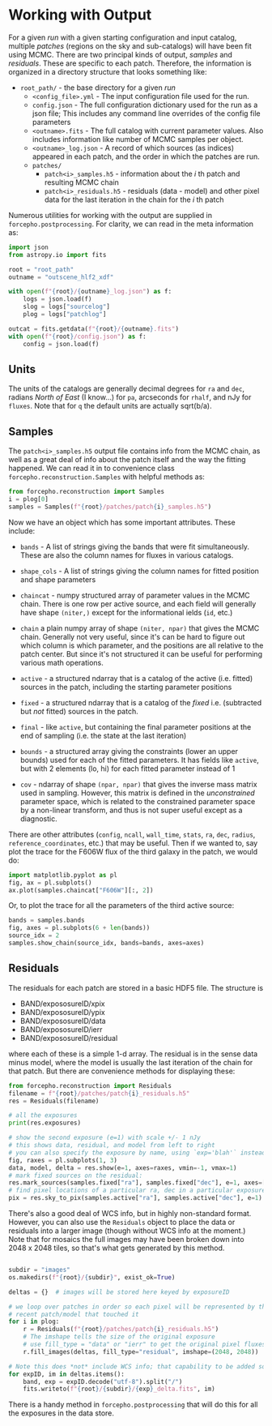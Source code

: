 Working with Output
===================

For a given _run_ with a given starting configuration and input catalog,
multiple _patches_ (regions on the sky and sub-catalogs) will have been fit
using MCMC. There are two principal kinds of output, *samples* and *residuals*.
These are specific to each patch.  Therefore, the information is organized in a
directory structure that looks something like:

* `root_path/` - the base directory for a given _run_
  * `<config_file>.yml` - The input configuration file used for the run.
  * `config.json` - The full configuration dictionary used for the run as a json
    file; This includes any command line overrides of the config file parameters
  * `<outname>.fits` - The full catalog with current parameter values.  Also
    includes information like number of MCMC samples per object.
  * `<outname>_log.json` - A record of which sources (as indices) appeared in
    each patch, and the order in which the patches are run.
  * `patches/`
     * `patch<i>_samples.h5` - information about the _i_ th patch and resulting
       MCMC chain
     * `patch<i>_residuals.h5` - residuals (data - model) and other pixel data
       for the last iteration in the chain for the _i_ th patch

Numerous utilities for working with the output are supplied in
`forcepho.postprocessing`. For clarity, we can read in the meta information as:

```python
import json
from astropy.io import fits

root = "root_path"
outname = "outscene_hlf2_xdf"

with open(f"{root}/{outname}_log.json") as f:
    logs = json.load(f)
    slog = logs["sourcelog"]
    plog = logs["patchlog"]

outcat = fits.getdata(f"{root}/{outname}.fits")
with open(f"{root}/config.json") as f:
    config = json.load(f)
```

Units
-----

The units of the catalogs are generally decimal degrees for `ra` and `dec`,
radians *North of East* (I know...) for `pa`, arcseconds for `rhalf`, and nJy
for `fluxes`.  Note that for `q` the default units are actually sqrt(b/a).

Samples
-------

The `patch<i>_samples.h5` output file contains info from the MCMC chain, as well
as a great deal of info about the patch itself and the way the fitting happened.
We can read it in to convenience class `forcepho.reconstruction.Samples` with
helpful methods as:

```python
from forcepho.reconstruction import Samples
i = plog[0]
samples = Samples(f"{root}/patches/patch{i}_samples.h5")
```

Now we have an object which has some important attributes.  These include:

* `bands` - A list of strings giving the bands that were fit simultaneously.
  These are also the column names for fluxes in various catalogs.

* `shape_cols` - A list of strings giving the column names for fitted position
  and shape parameters

* `chaincat` - numpy structured array of parameter values in the MCMC chain.
  There is one row per active source, and each field will generally have shape
  `(niter,)` except for the informational ields (`id`, etc.)

* `chain` a plain numpy array of shape `(niter, npar)` that gives the
  MCMC chain.  Generally not very useful, since it's can be hard to figure out which
  column is which parameter, and the positions are all relative to the patch
  center.  But since it's not structured it can be useful for performing various
  math operations.

* `active` - a structured ndarray that is a catalog of the active (i.e. fitted)
  sources in the patch, including the starting parameter positions

* `fixed` - a structured ndarray that is a catalog of the *fixed* i.e.
  (subtracted but _not_ fitted) sources in the patch.

* `final` - like `active`, but containing the final parameter positions at the
  end of sampling (i.e. the state at the last iteration)

* `bounds` - a structured array giving the constraints (lower an upper bounds)
  used for each of the fitted parameters.  It has fields like `active`, but with
  2 elements (lo, hi) for each fitted parameter instead of 1

* `cov` - ndarray of shape `(npar, npar)` that gives the inverse mass matrix
  used in sampling.  However, this matrix is defined in the *unconstrained*
  parameter space, which is related to the constrained parameter space by a
  non-linear transform, and thus is not super useful except as a diagnostic.

There are other attributes (`config`, `ncall`, `wall_time`, `stats`, `ra`, `dec`,
`radius`, `reference_coordinates`, etc.) that may be useful. Then if we
wanted to, say plot the trace for the F606W flux of the third galaxy in the
patch, we would do:

```python
import matplotlib.pyplot as pl
fig, ax = pl.subplots()
ax.plot(samples.chaincat["F606W"][:, 2])
```

Or, to plot the trace for all the parameters of the third active source:

```python
bands = samples.bands
fig, axes = pl.subplots(6 + len(bands))
source_idx = 2
samples.show_chain(source_idx, bands=bands, axes=axes)
```

Residuals
---------

The residuals for each patch are stored in a basic HDF5 file.  The structure is

- BAND/expososureID/xpix
- BAND/expososureID/ypix
- BAND/expososureID/data
- BAND/expososureID/ierr
- BAND/expososureID/residual

where each of these is a simple 1-d array. The residual is in the sense data
minus model, where the model is usually the last iteration of the chain for that
patch. But there are convenience methods for displaying these:

```python
from forcepho.reconstruction import Residuals
filename = f"{root}/patches/patch{i}_residuals.h5"
res = Residuals(filename)

# all the exposures
print(res.exposures)

# show the second exposure (e=1) with scale +/- 1 nJy
# this shows data, residual, and model from left to right
# you can also specify the exposure by name, using `exp='blah'` instead of `e=1`
fig, raxes = pl.subplots(1, 3)
data, model, delta = res.show(e=1, axes=raxes, vmin=-1, vmax=1)
# mark fixed sources on the residual:
res.mark_sources(samples.fixed["ra"], samples.fixed["dec"], e=1, axes=[raxes[1]])
# find pixel locations of a particular ra, dec in a particular exposure:
pix = res.sky_to_pix(samples.active["ra"], samples.active["dec"], e=1)
```

There's also a good deal of WCS info, but in highly non-standard format.
However, you can also use the `Residuals` object to place the data or residuals
into a larger image (though without WCS info at the moment.)  Note that for
mosaics the full images may have been broken down into 2048 x 2048 tiles, so
that's what gets generated by this method.

```python

subdir = "images"
os.makedirs(f"{root}/{subdir}", exist_ok=True)

deltas = {}  # images will be stored here keyed by exposureID

# we loop over patches in order so each pixel will be represented by the most
# recent patch/model that touched it
for i in plog:
    r = Residuals(f"{root}/patches/patch{i}_residuals.h5")
    # The imshape tells the size of the original exposure
    # use fill_type = "data" or "ierr" to get the original pixel fluxes or inverse error.
    r.fill_images(deltas, fill_type="residual", imshape=(2048, 2048))

# Note this does *not* include WCS info; that capability to be added soon.
for expID, im in deltas.items():
    band, exp = expID.decode("utf-8").split("/")
    fits.writeto(f"{root}/{subdir}/{exp}_delta.fits", im)
```

There is a handy method in `forcepho.postprocessing` that will do this for all
the exposures in the data store.
